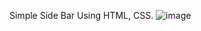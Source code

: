 Simple Side Bar Using HTML, CSS.
![image](https://user-images.githubusercontent.com/89839783/191993316-6786b665-4137-43d4-a481-e434da42377d.png)
